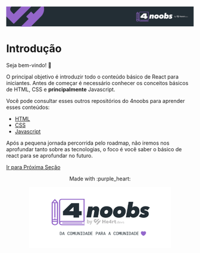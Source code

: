 <p align="center">
  <a href="https://github.com/he4rt/4noobs" target="_blank">
    <img src="../../assets/global/header-4noobs.svg">
  </a>
</p>

# Introdução

Seja bem-vindo! :purple_heart:

O principal objetivo é introduzir todo o conteúdo básico de React para iniciantes. Antes de começar é necessário conhecer os conceitos básicos de HTML, CSS e **principalmente** Javascript.

Você pode consultar esses outros repositórios do 4noobs para aprender esses conteúdos:

- [HTML](https://github.com/sorenhe4rt/HTML4Noobs)
- [CSS](https://github.com/mathh95/css4noobs)
- [Javascript](https://github.com/ThiagoDellaNoce/javascript4noobs)

Após a pequena jornada percorrida pelo roadmap, não iremos nos aprofundar tanto sobre as tecnologias, o foco é você saber o básico de react para se aprofundar no futuro.

[Ir para Próxima Seção](./2-O%20que%20e%20React.md)

<p align="center">Made with :purple_heart:</p>

<p align="center">
  <a href="https://github.com/he4rt/4noobs" target="_blank">
    <img src="../../assets/global/footer-4noobs.svg" width="380">
  </a>
</p>
